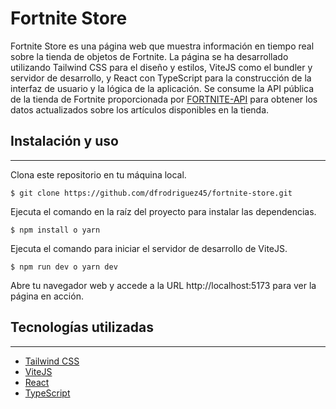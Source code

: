 # Fortnite Store
Fortnite Store es una página web que muestra información en tiempo real sobre la tienda de objetos de Fortnite. La página se ha desarrollado utilizando Tailwind CSS para el diseño y estilos, ViteJS como el bundler y servidor de desarrollo, y React con TypeScript para la construcción de la interfaz de usuario y la lógica de la aplicación. Se consume la API pública de la tienda de Fortnite proporcionada por [FORTNITE-API](https:fortnite-api.com) para obtener los datos actualizados sobre los artículos disponibles en la tienda.

## Instalación y uso
***
Clona este repositorio en tu máquina local.
```
$ git clone https://github.com/dfrodriguez45/fortnite-store.git
```
Ejecuta el comando en la raíz del proyecto para instalar las dependencias.
```
$ npm install o yarn
```
Ejecuta el comando para iniciar el servidor de desarrollo de ViteJS.
```
$ npm run dev o yarn dev
```
Abre tu navegador web y accede a la URL http://localhost:5173 para ver la página en acción.

## Tecnologías utilizadas
***
* [Tailwind CSS](https://tailwindcss.com/)
* [ViteJS](https://vitejs.dev/)
* [React](https://es.reactjs.org/)
* [TypeScript](https://www.typescriptlang.org/)

